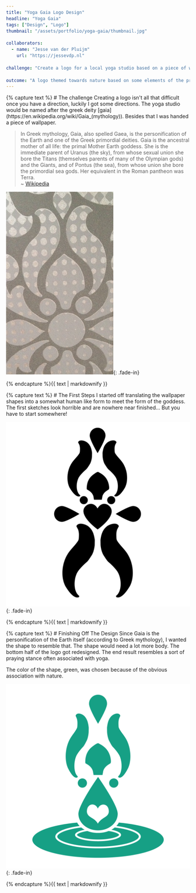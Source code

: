 ```yaml
---
title: "Yoga Gaia Logo Design"
headline: "Yoga Gaia"
tags: ["Design", "Logo"]
thumbnail: "/assets/portfolio/yoga-gaia/thumbnail.jpg"

collaborators:
  - name: "Jesse van der Pluijm"
    url: "https://jessevdp.nl"

challenge: "Create a logo for a local yoga studio based on a piece of wallpaper and a Greek deity."

outcome: "A logo themed towards nature based on some elements of the provided piece of wallpaper."
---
```


<section class="fade-in">{% capture text %}
# The challenge
Creating a logo isn't all that difficult once you have a direction, luckily I got some directions. The yoga studio would be named after the greek deity [gaia](https://en.wikipedia.org/wiki/Gaia_(mythology)). Besides that I was handed a piece of wallpaper.

>In Greek mythology, Gaia, also spelled Gaea, is the personification of the Earth and one of the Greek primordial deities. Gaia is the ancestral mother of all life: the primal Mother Earth goddess. She is the immediate parent of Uranus (the sky), from whose sexual union she bore the Titans (themselves parents of many of the Olympian gods) and the Giants, and of Pontus (the sea), from whose union she bore the primordial sea gods. Her equivalent in the Roman pantheon was Terra.  
>~ [Wikipedia](https://en.wikipedia.org/wiki/Gaia_(mythology))

![wallpaper](/assets/portfolio/yoga-gaia/wallpaper.jpeg){: .fade-in}

{% endcapture %}{{ text | markdownify }}</section>

<section class="fade-in">{% capture text %}
# The First Steps
I started off translating the wallpaper shapes into a somewhat human like form to meet the form of the goddess. The first sketches look horrible and are nowhere near finished... But you have to start somewhere!

![first sketches](/assets/portfolio/yoga-gaia/first-sketch.jpg){: .fade-in}

{% endcapture %}{{ text | markdownify }}</section>

<section class="fade-in">{% capture text %}
# Finishing Off The Design
Since Gaia is the personification of the Earth itself (according to Greek mythology), I wanted the shape to resemble that. The shape would need a lot more body. The bottom half of the logo got redesigned. The end result resembles a sort of praying stance often associated with yoga.

The color of the shape, green, was chosen because of the obvious association with nature.

![first sketches](/assets/portfolio/yoga-gaia/logo.png){: .fade-in}

{% endcapture %}{{ text | markdownify }}</section>

